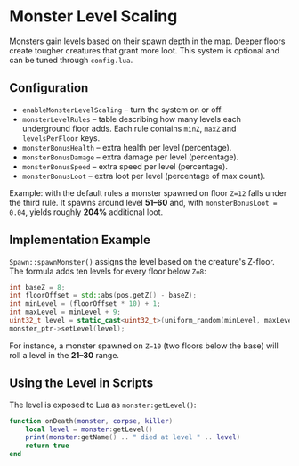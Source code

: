 # Monster Level Scaling

Monsters gain levels based on their spawn depth in the map. Deeper floors create tougher creatures that grant more loot. This system is optional and can be tuned through `config.lua`.

## Configuration

- `enableMonsterLevelScaling` – turn the system on or off.
- `monsterLevelRules` – table describing how many levels each underground floor adds. Each rule contains `minZ`, `maxZ` and `levelsPerFloor` keys.
- `monsterBonusHealth` – extra health per level (percentage).
- `monsterBonusDamage` – extra damage per level (percentage).
- `monsterBonusSpeed` – extra speed per level (percentage).
- `monsterBonusLoot` – extra loot per level (percentage of max count).

Example: with the default rules a monster spawned on floor `Z=12` falls under the third rule. It spawns around level **51–60** and, with `monsterBonusLoot = 0.04`, yields roughly **204%** additional loot.

## Implementation Example

`Spawn::spawnMonster()` assigns the level based on the creature's Z-floor. The formula adds ten levels for every floor below `Z=8`:

```cpp
int baseZ = 8;
int floorOffset = std::abs(pos.getZ() - baseZ);
int minLevel = (floorOffset * 10) + 1;
int maxLevel = minLevel + 9;
uint32_t level = static_cast<uint32_t>(uniform_random(minLevel, maxLevel));
monster_ptr->setLevel(level);
```

For instance, a monster spawned on `Z=10` (two floors below the base) will roll a level in the **21–30** range.

## Using the Level in Scripts

The level is exposed to Lua as `monster:getLevel()`:

```lua
function onDeath(monster, corpse, killer)
    local level = monster:getLevel()
    print(monster:getName() .. " died at level " .. level)
    return true
end
```
